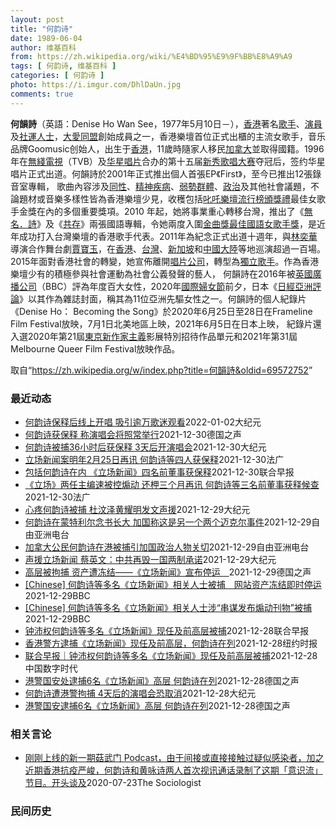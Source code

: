```yaml
---
layout: post
title: "何韵诗"
date: 1989-06-04
author: 维基百科
from: https://zh.wikipedia.org/wiki/%E4%BD%95%E9%9F%BB%E8%A9%A9
tags: [ 何韵诗, 维基百科 ]
categories: [ 何韵诗 ]
photo: https://i.imgur.com/DhlDaUn.jpg
comments: true
---
```

<div class="mw-parser-output">

<div id="noteTA-e10501c2" class="noteTA"><div class="noteTA-local"><div data-noteta-code="zh-cn:蒙特利尔;zh-hans:蒙特利尔;zh-hk:滿地可;zh-tw:蒙特婁;"></div></div></div>

<p><b>何韻詩</b>（英語：<span lang="en">Denise Ho Wan See</span>，1977年5月10日<span class="useeditintro" title="Template:BLP editintro">－</span>），<a href="/wiki/%E9%A6%99%E6%B8%AF" title="香港">香港</a>著名<a href="/wiki/%E6%AD%8C%E6%89%8B" title="歌手">歌手</a>、<a href="/wiki/%E6%BC%94%E5%93%A1" title="演員">演員</a>及<a href="/wiki/%E7%A4%BE%E9%81%8B%E4%BA%BA%E5%A3%AB" class="mw-redirect" title="社運人士">社運人士</a>，<a href="/wiki/%E5%A4%A7%E6%84%9B%E5%90%8C%E7%9B%9F" title="大愛同盟">大愛同盟</a>創始成員之一，香港樂壇首位正式出櫃的主流女歌手，音乐品牌Goomusic创始人，出生于<a href="/wiki/%E9%A6%99%E6%B8%AF" title="香港">香港</a>，11歲時隨家人移民<a href="/wiki/%E5%8A%A0%E6%8B%BF%E5%A4%A7" title="加拿大">加拿大</a>並取得國籍。1996年在<a href="/wiki/%E7%84%A1%E7%B6%AB%E9%9B%BB%E8%A6%96" class="mw-redirect" title="無綫電視">無綫電視</a>（TVB）及<a href="/wiki/%E5%8D%8E%E6%98%9F%E5%94%B1%E7%89%87" class="mw-redirect" title="华星唱片">华星唱片</a>合办的第十五届<a href="/wiki/%E6%96%B0%E7%A7%80%E6%AD%8C%E5%94%B1%E5%A4%A7%E8%B3%BD" class="mw-redirect" title="新秀歌唱大賽">新秀歌唱大赛</a>夺冠后，签约华星唱片正式出道。何韻詩於2001年正式推出個人首張EP《First》，至今已推出12張錄音室專輯， 歌曲內容涉及<a href="/wiki/%E5%90%8C%E6%80%A7%E6%88%80" title="同性戀">同性</a>、<a href="/wiki/%E7%B2%BE%E7%A5%9E%E7%96%BE%E6%82%A3" title="精神疾患">精神疾病</a>、<a href="/wiki/%E5%BC%B1%E5%8B%A2%E7%BE%A4%E9%AB%94" class="mw-redirect" title="弱勢群體">弱勢群體</a>、<a href="/wiki/%E6%94%BF%E6%B2%BB" title="政治">政治</a>及其他社會議題，不論題材或音樂多樣性皆為香港樂壇少見，收穫包括<a href="/wiki/%E5%8F%B1%E5%90%92%E6%A8%82%E5%A3%87%E6%B5%81%E8%A1%8C%E6%A6%9C%E9%A0%92%E7%8D%8E%E7%A6%AE" class="mw-redirect" title="叱吒樂壇流行榜頒獎禮">叱吒樂壇流行榜頒獎禮</a>最佳女歌手金獎在內的多個重要獎項。2010 年起，她將事業重心轉移台灣，推出了《<a href="/wiki/%E7%84%A1%E5%90%8D%C2%B7%E8%A9%A9" title="無名·詩">無名．詩</a>》及《<a href="/wiki/%E5%85%B1%E5%AD%98_(%E4%BD%95%E9%9F%BB%E8%A9%A9)" title="共存 (何韻詩)">共存</a>》兩張國語專輯，令她兩度入圍<a href="/wiki/%E9%87%91%E6%9B%B2%E7%8D%8E%E6%9C%80%E4%BD%B3%E5%9C%8B%E8%AA%9E%E5%A5%B3%E6%AD%8C%E6%89%8B%E7%8D%8E" class="mw-redirect" title="金曲獎最佳國語女歌手獎">金曲獎最佳國語女歌手獎</a>，是近年成功打入台灣樂壇的香港歌手代表。2011年為紀念正式出道十週年，與<a href="/wiki/%E6%9E%97%E5%A5%95%E8%8F%AF_(%E9%A6%99%E6%B8%AF)" title="林奕華 (香港)">林奕華</a>導演合作舞台劇<a href="/wiki/%E8%B3%88%E5%AF%B6%E7%8E%89_(%E8%88%9E%E5%8F%B0%E5%8A%87)" title="賈寶玉 (舞台劇)">賈寶玉</a>，在<a href="/wiki/%E9%A6%99%E6%B8%AF" title="香港">香港</a>、<a href="/wiki/%E8%87%BA%E7%81%A3" title="臺灣">台灣</a>、<a href="/wiki/%E6%96%B0%E5%8A%A0%E5%9D%A1" title="新加坡">新加坡</a>和<a href="/wiki/%E4%B8%AD%E5%9C%8B%E5%A4%A7%E9%99%B8" class="mw-redirect" title="中國大陸">中國大陸</a>等地巡演超過一百場。2015年面對香港社會的轉變，她宣佈離開<a href="/wiki/%E5%94%B1%E7%89%87%E5%85%AC%E5%8F%B8" title="唱片公司">唱片公司</a>，轉型為<a href="/wiki/%E7%8D%A8%E7%AB%8B%E6%AD%8C%E6%89%8B" class="mw-redirect" title="獨立歌手">獨立歌手</a>。作為香港樂壇少有的積極參與社會運動為社會公義發聲的藝人， 何韻詩在2016年被<a href="/wiki/%E8%8B%B1%E5%9C%8B%E5%BB%A3%E6%92%AD%E5%85%AC%E5%8F%B8" class="mw-redirect" title="英國廣播公司">英國廣播公司</a>（BBC）評為年度百大女性，2020年<a href="/wiki/%E5%9C%8B%E9%9A%9B%E5%A9%A6%E5%A5%B3%E7%AF%80" class="mw-redirect" title="國際婦女節">國際婦女節</a>前夕，日本《<a href="/wiki/%E6%97%A5%E7%BB%8F%E4%BA%9A%E6%B4%B2%E8%AF%84%E8%AE%BA" title="日经亚洲评论">日經亞洲評論</a>》以其作為雜誌封面，稱其為11位亞洲先驅女性之一。何韻詩的個人紀錄片《Denise Ho： Becoming the Song》於2020年6月25日至28日在Frameline Film Festival放映，7月1日北美地區上映，2021年6月5日在日本上映， 紀錄片還入選2020年第21屆<a href="/wiki/%E6%9D%B1%E4%BA%AC%E6%96%B0%E4%BD%9C%E5%AE%B6%E4%B8%BB%E7%BE%A9%E5%BD%B1%E5%B1%95" title="東京新作家主義影展">東京新作家主義</a>影展特別招待作品單元和2021年第31屆Melbourne Queer Film Festival放映作品。
</p>
</div><noscript><img src="//zh.wikipedia.org/wiki/Special:CentralAutoLogin/start?type=1x1" alt="" title="" width="1" height="1" style="border: none; position: absolute;"></noscript>
<div class="printfooter">取自“<a dir="ltr" href="https://zh.wikipedia.org/w/index.php?title=何韻詩&amp;oldid=69572752">https://zh.wikipedia.org/w/index.php?title=何韻詩&amp;oldid=69572752</a>”</div><div id="recent-news"><h3>最近动态</h3><ul><li><a href="https://nodebe4.github.io/waimei/2022-01-02/%E4%BD%95%E9%9F%B5%E8%AF%97%E4%BF%9D%E9%87%8A%E5%90%8E%E7%BA%BF%E4%B8%8A%E5%BC%80%E5%94%B1-%E5%90%B8%E5%BC%95%E9%80%BE%E4%B8%87%E6%AD%8C%E8%BF%B7%E8%A7%82%E7%9C%8B" title="何韵诗保释后线上开唱 吸引逾万歌迷观看—— 【大纪元2022年01月03日讯】（大纪元记者佟亦加综合报导）香港歌手何韵诗早前遭警方国安处以“串谋发布煽动刊物罪”拘捕36小时。获准保释后，她于1月...">何韵诗保释后线上开唱 吸引逾万歌迷观看</a><time>2022-01-02</time><a class="tag">大纪元</a></li>
<li><a href="https://nodebe4.github.io/waimei/2021-12-30/%E4%BD%95%E9%9F%B5%E8%AF%97%E8%8E%B7%E4%BF%9D%E9%87%8A-%E7%A7%B0%E6%BC%94%E5%94%B1%E4%BC%9A%E5%B0%86%E7%85%A7%E5%B8%B8%E4%B8%BE%E8%A1%8C" title="何韵诗获保释 称演唱会将照常举行—— 2021-12-31T02:55:24.675Z 艺人何韵诗在遭拘捕36小时後获释。她在脸书发文说，原订1月2日举办的演唱会将如期举行。 （德国之声中文网）...">何韵诗获保释 称演唱会将照常举行</a><time>2021-12-30</time><a class="tag">德国之声</a></li>
<li><a href="https://nodebe4.github.io/waimei/2021-12-30/%E4%BD%95%E9%9F%B5%E8%AF%97%E8%A2%AB%E6%8D%9536%E5%B0%8F%E6%97%B6%E5%90%8E%E8%8E%B7%E4%BF%9D%E9%87%8A-3%E5%A4%A9%E5%90%8E%E5%BC%80%E6%BC%94%E5%94%B1%E4%BC%9A" title="何韵诗被捕36小时后获保释 3天后开演唱会—— 【大纪元2021年12月31日讯】（大纪元记者佟亦加综合报导）香港歌手何韵诗因曾担任网媒《立场新闻》董事，29日早上6时许遭港警国安处以“串谋发布...">何韵诗被捕36小时后获保释 3天后开演唱会</a><time>2021-12-30</time><a class="tag">大纪元</a></li>
<li><a href="https://nodebe4.github.io/waimei/2021-12-30/%E7%AB%8B%E5%9C%BA%E6%96%B0%E9%97%BB%E6%A1%88%E6%98%8E%E5%B9%B42%E6%9C%8825%E6%97%A5%E5%86%8D%E8%AE%AF-%E4%BD%95%E9%9F%B5%E8%AF%97%E7%AD%89%E5%9B%9B%E4%BA%BA%E8%8E%B7%E4%BF%9D%E9%87%8A" title="立场新闻案明年2月25日再讯 何韵诗等四人获保释—— 30/12/2021 - 21:59 Array 香港国安警察拘捕立场新闻高层七人案，何韵诗等四人先被获准保释，被起诉的两名前总编辑被法官拒...">立场新闻案明年2月25日再讯 何韵诗等四人获保释</a><time>2021-12-30</time><a class="tag">法广</a></li>
<li><a href="https://nodebe4.github.io/waimei/2021-12-30/%E5%8C%85%E6%8B%AC%E4%BD%95%E9%9F%B5%E8%AF%97%E5%9C%A8%E5%86%85-%E7%AB%8B%E5%9C%BA%E6%96%B0%E9%97%BB-%E5%9B%9B%E5%90%8D%E5%89%8D%E8%91%A3%E4%BA%8B%E8%8E%B7%E4%BF%9D%E9%87%8A" title="包括何韵诗在内 《立场新闻》四名前董事获保释—— 被香港警方国安处拘捕的网媒《立场新闻》的四名前董事，已获准保释。 据明报报道，获准保释的包括何韵诗、吴霭仪、方敏生、周达智。《立场新闻》前署任总...">包括何韵诗在内 《立场新闻》四名前董事获保释</a><time>2021-12-30</time><a class="tag">联合早报</a></li>
<li><a href="https://nodebe4.github.io/waimei/2021-12-30/%E7%AB%8B%E5%9C%BA-%E4%B8%A4%E4%BB%BB%E4%B8%BB%E7%BC%96%E9%80%9F%E8%A2%AB%E6%8E%A7%E7%85%BD%E5%8A%A8-%E8%BF%98%E6%9F%99%E4%B8%89%E4%B8%AA%E6%9C%88%E5%86%8D%E8%AE%AF-%E4%BD%95%E9%9F%B5%E8%AF%97%E7%AD%89%E4%B8%89%E5%90%8D%E5%89%8D%E8%91%A3%E4%BA%8B%E8%8E%B7%E9%87%8A%E5%80%99%E6%9F%A5" title="《立场》两任主编速被控煽动 还柙三个月再讯 何韵诗等三名前董事获释候查—— 30/12/2021 - 13:28 Array 在欧美国家关注和人权团体要求放人声中，香港警方在拘查独立网媒《立场新...">《立场》两任主编速被控煽动 还柙三个月再讯 何韵诗等三名前董事获释候查</a><time>2021-12-30</time><a class="tag">法广</a></li>
<li><a href="https://nodebe4.github.io/waimei/2021-12-29/%E5%BF%83%E7%96%BC%E4%BD%95%E9%9F%B5%E8%AF%97%E8%A2%AB%E6%8D%95-%E6%9D%9C%E6%B1%B6%E6%B3%BD%E9%BB%84%E8%80%80%E6%98%8E%E5%8F%91%E6%96%87%E5%A3%B0%E6%8F%B4" title="心疼何韵诗被捕 杜汶泽黄耀明发文声援—— 【大纪元2021年12月30日讯】（大纪元记者佟亦加综合报导）港警29日一早拘捕了包括歌手何韵诗在内的“立场新闻”的6名前任或现任高层。身在台湾的艺人杜...">心疼何韵诗被捕 杜汶泽黄耀明发文声援</a><time>2021-12-29</time><a class="tag">大纪元</a></li>
<li><a href="https://nodebe4.github.io/waimei/2021-12-29/%E4%BD%95%E9%9F%B5%E8%AF%97%E5%9C%A8%E8%92%99%E7%89%B9%E5%88%A9%E5%B0%94%E5%BF%B5%E4%B9%A6%E9%95%BF%E5%A4%A7-%E5%8A%A0%E5%9B%BD%E7%A7%B0%E8%BF%99%E6%98%AF%E5%8F%A6%E4%B8%80%E4%B8%AA%E4%B8%A4%E4%B8%AA%E8%BF%88%E5%85%8B%E5%B0%94%E4%BA%8B%E4%BB%B6" title="何韵诗在蒙特利尔念书长大 加国称这是另一个两个迈克尔事件—— 香港立场新闻前任和现任共六位媒体人被控违反国安法而遭拘捕，其中包括加拿大公民何韵诗。加拿大朝野关注事件，有参众议员发声呼吁特鲁多总理...">何韵诗在蒙特利尔念书长大  加国称这是另一个两个迈克尔事件</a><time>2021-12-29</time><a class="tag">自由亚洲电台</a></li>
<li><a href="https://nodebe4.github.io/waimei/2021-12-29/%E5%8A%A0%E6%8B%BF%E5%A4%A7%E5%85%AC%E6%B0%91%E4%BD%95%E9%9F%B5%E8%AF%97%E5%9C%A8%E6%B8%AF%E8%A2%AB%E6%8D%95%E5%BC%95%E5%8A%A0%E5%9B%BD%E6%94%BF%E6%B2%BB%E4%BA%BA%E7%89%A9%E5%85%B3%E5%88%87" title="加拿大公民何韵诗在港被捕引加国政治人物关切—— 香港立场新闻前任和现任共六位媒体人被控违反国安法而遭拘捕，其中包括加拿大公民何韵诗。加拿大朝野关注事件，有参众议员发声呼吁特鲁多总理解救何韵诗，十...">加拿大公民何韵诗在港被捕引加国政治人物关切</a><time>2021-12-29</time><a class="tag">自由亚洲电台</a></li>
<li><a href="https://nodebe4.github.io/waimei/2021-12-29/%E5%A3%B0%E6%8F%B4%E7%AB%8B%E5%9C%BA%E6%96%B0%E9%97%BB-%E8%94%A1%E8%8B%B1%E6%96%87-%E4%B8%AD%E5%85%B1%E5%86%8D%E6%AF%81%E4%B8%80%E5%9B%BD%E4%B8%A4%E5%88%B6%E6%89%BF%E8%AF%BA" title="声援立场新闻 蔡英文：中共再毁一国两制承诺—— 【大纪元2021年12月29日讯】（大纪元记者钟元台北报导）针对香港网媒“立场新闻”高层、歌手何韵诗等人遭拘捕，中华民国总统蔡英文指出，中共当局再...">声援立场新闻 蔡英文：中共再毁一国两制承诺</a><time>2021-12-29</time><a class="tag">大纪元</a></li>
<li><a href="https://nodebe4.github.io/waimei/2021-12-29/%E9%AB%98%E5%B1%82%E8%A2%AB%E6%8B%98%E6%8D%95-%E8%B5%84%E4%BA%A7%E9%81%AD%E5%86%BB%E7%BB%93-%E7%AB%8B%E5%9C%BA%E6%96%B0%E9%97%BB-%E5%AE%A3%E5%B8%83%E5%81%9C%E8%BF%90" title="高层被拘捕 资产遭冻结——《立场新闻》宣布停运—— William Yang2021-12-29T06:39:23.464Z 遭逮捕的人包含前《立场新闻》董事、歌手何韵诗。 (德国之声中文网)&nbsp;...">高层被拘捕 资产遭冻结——《立场新闻》宣布停运　</a><time>2021-12-29</time><a class="tag">德国之声</a></li>
<li><a href="https://nodebe4.github.io/waimei/2021-12-29/Chinese-%E4%BD%95%E9%9F%B5%E8%AF%97%E7%AD%89%E5%A4%9A%E5%90%8D-%E7%AB%8B%E5%9C%BA%E6%96%B0%E9%97%BB-%E7%9B%B8%E5%85%B3%E4%BA%BA%E5%A3%AB%E8%A2%AB%E6%8D%95-%E7%BD%91%E7%AB%99%E8%B5%84%E4%BA%A7%E5%86%BB%E7%BB%93%E5%8D%B3%E6%97%B6%E5%81%9C%E8%BF%90" title="[Chinese] 何韵诗等多名《立场新闻》相关人士被捕　网站资产冻结即时停运—— 何韵诗等多名《立场新闻》相关人士被捕　网站资产冻结即时停运 2021年12月29日凌晨1点55分 最近更新： ...">[Chinese] 何韵诗等多名《立场新闻》相关人士被捕　网站资产冻结即时停运</a><time>2021-12-29</time><a class="tag">BBC</a></li>
<li><a href="https://nodebe4.github.io/waimei/2021-12-29/Chinese-%E4%BD%95%E9%9F%B5%E8%AF%97%E7%AD%89%E5%A4%9A%E5%90%8D-%E7%AB%8B%E5%9C%BA%E6%96%B0%E9%97%BB-%E7%9B%B8%E5%85%B3%E4%BA%BA%E5%A3%AB%E6%B6%89-%E4%B8%B2%E8%B0%8B%E5%8F%91%E5%B8%83%E7%85%BD%E5%8A%A8%E5%88%8A%E7%89%A9-%E8%A2%AB%E6%8D%95" title="[Chinese] 何韵诗等多名《立场新闻》相关人士涉“串谋发布煽动刊物”被捕—— 何韵诗等多名《立场新闻》相关人士涉“串谋发布煽动刊物”被捕 2021年12月29日凌晨1点55分 最近更新： ...">[Chinese] 何韵诗等多名《立场新闻》相关人士涉“串谋发布煽动刊物”被捕</a><time>2021-12-29</time><a class="tag">BBC</a></li>
<li><a href="https://nodebe4.github.io/waimei/2021-12-28/%E9%92%9F%E6%B2%9B%E6%9D%83%E4%BD%95%E9%9F%B5%E8%AF%97%E7%AD%89%E5%A4%9A%E5%90%8D-%E7%AB%8B%E5%9C%BA%E6%96%B0%E9%97%BB-%E7%8E%B0%E4%BB%BB%E5%8F%8A%E5%89%8D%E9%AB%98%E5%B1%82%E8%A2%AB%E6%8D%95" title="钟沛权何韵诗等多名《立场新闻》现任及前高层被捕—— 何韵诗今早在面簿发文称，今早6时警方国安处到她的住所以“串谋发布及复制煽动刊物罪”拘捕她。（路透社档案照） 香港警方国安处今早拘捕《立场新闻》...">钟沛权何韵诗等多名《立场新闻》现任及前高层被捕</a><time>2021-12-28</time><a class="tag">联合早报</a></li>
<li><a href="https://nodebe4.github.io/waimei/2021-12-28/%E9%A6%99%E6%B8%AF%E8%AD%A6%E6%96%B9%E9%80%AE%E6%8D%95-%E7%AB%8B%E5%9C%BA%E6%96%B0%E9%97%BB-%E7%8E%B0%E4%BB%BB%E5%8F%8A%E5%89%8D%E9%AB%98%E5%B1%82-%E4%BD%95%E9%9F%B5%E8%AF%97%E5%9C%A8%E5%88%97" title="香港警方逮捕《立场新闻》现任及前高层，何韵诗在列—— 王月眉 2021年12月29日 周三，香港《立场新闻》的署理总编辑林绍桐（中）被警察带走。 Vincent Yu/Associated Pr...">香港警方逮捕《立场新闻》现任及前高层，何韵诗在列</a><time>2021-12-28</time><a class="tag">纽约时报</a></li>
<li><a href="https://nodebe4.github.io/waimei/2021-12-28/%E8%81%94%E5%90%88%E6%97%A9%E6%8A%A5-%E9%92%9F%E6%B2%9B%E6%9D%83%E4%BD%95%E9%9F%B5%E8%AF%97%E7%AD%89%E5%A4%9A%E5%90%8D-%E7%AB%8B%E5%9C%BA%E6%96%B0%E9%97%BB-%E7%8E%B0%E4%BB%BB%E5%8F%8A%E5%89%8D%E9%AB%98%E5%B1%82%E8%A2%AB%E6%8D%95" title="联合早报｜钟沛权何韵诗等多名《立场新闻》现任及前高层被捕—— 何韵诗今早在面簿发文称，今早6时警方国安处到她的住所以“串谋发布及复制煽动刊物罪”拘捕她。（路透社档案照） 香港警方国安处今早拘捕《...">联合早报｜钟沛权何韵诗等多名《立场新闻》现任及前高层被捕</a><time>2021-12-28</time><a class="tag">中国数字时代</a></li>
<li><a href="https://nodebe4.github.io/waimei/2021-12-28/%E6%B8%AF%E8%AD%A6%E5%9B%BD%E5%AE%89%E5%A4%84%E9%80%AE%E6%8D%956%E5%90%8D-%E7%AB%8B%E5%9C%BA%E6%96%B0%E9%97%BB-%E9%AB%98%E5%B1%82-%E4%BD%95%E9%9F%B5%E8%AF%97%E5%9C%A8%E5%88%97" title="港警国安处逮捕6名《立场新闻》高层 何韵诗在列—— William Yang2021-12-29T00:58:05.280Z 港警国安处人员在29日清晨抵达现任香港记者协会主席丶《立场新闻》副采...">港警国安处逮捕6名《立场新闻》高层 何韵诗在列</a><time>2021-12-28</time><a class="tag">德国之声</a></li>
<li><a href="https://nodebe4.github.io/waimei/2021-12-28/%E4%BD%95%E9%9F%B5%E8%AF%97%E9%81%AD%E6%B8%AF%E8%AD%A6%E6%8B%98%E6%8D%95-4%E5%A4%A9%E5%90%8E%E7%9A%84%E6%BC%94%E5%94%B1%E4%BC%9A%E6%81%90%E5%8F%96%E6%B6%88" title="何韵诗遭港警拘捕 4天后的演唱会恐取消—— 【大纪元2021年12月29日讯】（大纪元记者佟亦加报导）香港歌手何韵诗29日清晨6点遭港警拘捕。其脸书一早也透露“现被带往西区警署”，令外界担心她的...">何韵诗遭港警拘捕 4天后的演唱会恐取消</a><time>2021-12-28</time><a class="tag">大纪元</a></li>
<li><a href="https://nodebe4.github.io/waimei/2021-12-28/%E6%B8%AF%E8%AD%A6%E5%9B%BD%E5%AE%89%E9%80%AE%E6%8D%956%E5%90%8D-%E7%AB%8B%E5%9C%BA%E6%96%B0%E9%97%BB-%E9%AB%98%E5%B1%82-%E4%BD%95%E9%9F%B5%E8%AF%97%E5%9C%A8%E5%88%97" title="港警国安逮捕6名《立场新闻》高层 何韵诗在列—— William Yang2021-12-29T00:58:05.280Z 港警国安处人员在29日清晨抵达现任香港记者协会主席丶《立场新闻》副采访...">港警国安逮捕6名《立场新闻》高层 何韵诗在列</a><time>2021-12-28</time><a class="tag">德国之声</a></li>
</ul></div><div id="open-opinion"><h3>相关言论</h3><ul><li><a href="https://nodebe4.github.io/opinion/2020-07-23/%E5%88%9A%E5%88%9A%E4%B8%8A%E7%BA%BF%E7%9A%84%E6%96%B0%E4%B8%80%E6%9C%9F%E8%8F%87%E6%AD%A6%E9%97%A8-Podcast-%E7%94%B1%E4%BA%8E%E9%97%B4%E6%8E%A5%E6%88%96%E7%9B%B4%E6%8E%A5%E6%8E%A5%E8%A7%A6%E8%BF%87%E7%96%91%E4%BC%BC%E6%84%9F%E6%9F%93%E8%80%85-%E5%8A%A0%E4%B9%8B%E8%BF%91%E6%9C%9F%E9%A6%99%E6%B8%AF%E6%8A%97%E7%96%AB%E4%B8%A5%E5%B3%BB-%E4%BD%95%E9%9F%B5%E8%AF%97/" title="The Sociologist">刚刚上线的新一期菇武门 Podcast，由于间接或直接接触过疑似感染者，加之近期香港抗疫严峻，何韵诗和黄咏诗两人首次视讯通话录制了这期「意识流」节目。开头谈及</a><time>2020-07-23</time><a class="tag">The Sociologist</a></li>
</ul></div><div id="mjls-record"><h3>民间历史</h3><ul></ul></div>